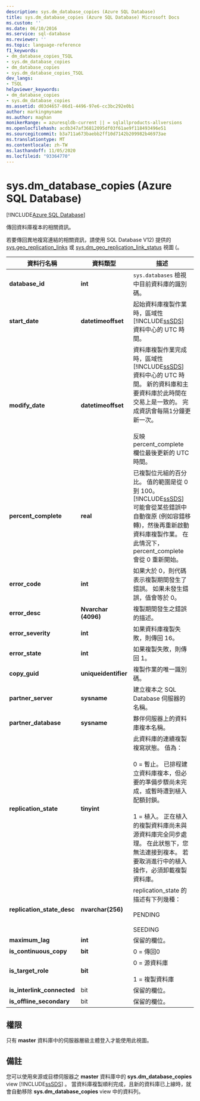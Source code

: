 ```yaml
---
description: sys.dm_database_copies (Azure SQL Database)
title: sys.dm_database_copies (Azure SQL Database) Microsoft Docs
ms.custom: ''
ms.date: 06/10/2016
ms.service: sql-database
ms.reviewer: ''
ms.topic: language-reference
f1_keywords:
- dm_database_copies_TSQL
- sys.dm_database_copies
- dm_database_copies
- sys.dm_database_copies_TSQL
dev_langs:
- TSQL
helpviewer_keywords:
- dm_database_copies
- sys.dm_database_copies
ms.assetid: d03d4657-86d1-4496-97e6-cc3bc292e0b1
author: markingmyname
ms.author: maghan
monikerRange: = azuresqldb-current || = sqlallproducts-allversions
ms.openlocfilehash: acdb347af36812095df03f61ae9f118493496e51
ms.sourcegitcommit: b3a711a673baebb2ff10d7142b209982b46973ae
ms.translationtype: MT
ms.contentlocale: zh-TW
ms.lasthandoff: 11/05/2020
ms.locfileid: "93364770"
---
```

# <a name="sysdm_database_copies-azure-sql-database"></a>sys.dm_database_copies (Azure SQL Database)
[!INCLUDE[Azure SQL Database](../../includes/applies-to-version/asdb.md)]

  傳回資料庫複本的相關資訊。  
  
若要傳回異地複寫連結的相關資訊，請使用 SQL Database V12) 提供的 [sys.geo_replication_links](../../relational-databases/system-dynamic-management-views/sys-geo-replication-links-azure-sql-database.md) 或 [sys.dm_geo_replication_link_status](../../relational-databases/system-dynamic-management-views/sys-dm-geo-replication-link-status-azure-sql-database.md) 視圖 (。
  
  
|資料行名稱|資料類型|描述|  
|-----------------|---------------|-----------------|  
|**database_id**|**int**|`sys.databases` 檢視中目前資料庫的識別碼。|  
|**start_date**|**datetimeoffset**|起始資料庫複製作業時，區域性 [!INCLUDE[ssSDS](../../includes/sssds-md.md)] 資料中心的 UTC 時間。|  
|**modify_date**|**datetimeoffset**|資料庫複製作業完成時，區域性 [!INCLUDE[ssSDS](../../includes/sssds-md.md)] 資料中心的 UTC 時間。 新的資料庫和主要資料庫於此時間在交易上是一致的。 完成資訊會每隔1分鐘更新一次。<br /><br />反映 percent_complete 欄位最後更新的 UTC 時間。|  
|**percent_complete**|**real**|已複製位元組的百分比。 值的範圍是從 0 到 100。 [!INCLUDE[ssSDS](../../includes/sssds-md.md)] 可能會從某些錯誤中自動復原 (例如容錯移轉)，然後再重新啟動資料庫複製作業。 在此情況下，percent_complete 會從 0 重新開始。|  
|**error_code**|**int**|如果大於 0，則代碼表示複製期間發生了錯誤。 如果未發生錯誤，值會等於 0。|  
|**error_desc**|**Nvarchar (4096)**|複製期間發生之錯誤的描述。|  
|**error_severity**|**int**|如果資料庫複製失敗，則傳回 16。|  
|**error_state**|**int**|如果複製失敗，則傳回 1。|  
|**copy_guid**|**uniqueidentifier**|複製作業的唯一識別碼。|  
|**partner_server**|**sysname**|建立複本之 SQL Database 伺服器的名稱。|  
|**partner_database**|**sysname**|夥伴伺服器上的資料庫複本名稱。|  
|**replication_state**|**tinyint**|此資料庫的連續複製複寫狀態。 值為：<br /><br /> 0 = 暫止。 已排程建立資料庫複本，但必要的準備步驟尚未完成，或暫時遭到植入配額封鎖。<br /><br /> 1 = 植入。 正在植入的複製資料庫尚未與源資料庫完全同步處理。 在此狀態下，您無法連接到複本。 若要取消進行中的植入操作，必須卸載複製資料庫。|  
|**replication_state_desc**|**nvarchar(256)**|replication_state 的描述有下列幾種：<br /><br /> PENDING<br /><br /> SEEDING<br />|  
|**maximum_lag**|**int**|保留的欄位。|  
|**is_continuous_copy**|**bit**|0 = 傳回0|  
|**is_target_role**|**bit**|0 = 源資料庫<br /><br /> 1 = 複製資料庫|  
|**is_interlink_connected**|bit|保留的欄位。|  
|**is_offline_secondary**|bit|保留的欄位。|  
  
## <a name="permissions"></a>權限  
 只有 **master** 資料庫中的伺服器層級主體登入才能使用此視圖。  
  
## <a name="remarks"></a>備註  
 您可以使用來源或目標伺服器之 **master** 資料庫中的 **sys.dm_database_copies** view [!INCLUDE[ssSDS](../../includes/sssds-md.md)] 。 當資料庫複製順利完成，且新的資料庫已上線時，就會自動移除 **sys.dm_database_copies** view 中的資料列。  
  
  

